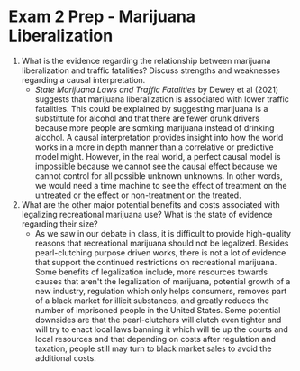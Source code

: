 # Exam 2 Prep - Marijuana Liberalization

1. What is the evidence regarding the relationship between marijuana liberalization and traffic fatalities? Discuss strengths and weaknesses regarding a causal interpretation.
   - *State Marijuana Laws and Traffic Fatalities* by Dewey et al (2021) suggests that marijuana liberalization is associated with lower traffic fatalities.  This could be explained by suggesting marijuana is a substittute for alcohol and that there are fewer drunk drivers because more people are somking marijuana instead of drinking alcohol. A causal interpretation provides insight into how the world works in a more in depth manner than a correlative or predictive model might. However, in the real world, a perfect causal model is impossible because we cannot see the causal effect because we cannot control for all possible unknown unknowns. In other words, we would need a time machine to see the effect of treatment on the untreated or the effect or non-treatment on the treated.
2. What are the other major potential benefits and costs associated with legalizing recreational marijuana use? What is the state of evidence regarding their size?
   - As we saw in our debate in class, it is difficult to provide high-quality reasons that recreational marijuana should not be legalized. Besides pearl-clutching purpose driven works, there is not a lot of evidence that support the continued restrictions on recreational marijuana. Some benefits of legalization include, more resources towards causes that aren't the legalization of marijuana, potential growth of a new industry, regulation which only helps consumers, removes part of a black market for illicit substances, and greatly reduces the number of imprisoned people in the United States. Some potential downsides are that the pearl-clutchers will clutch even tighter and will try to enact local laws banning it which will tie up the courts and local resources and that depending on costs after regulation and taxation, people still may turn to black market sales to avoid the additional costs.